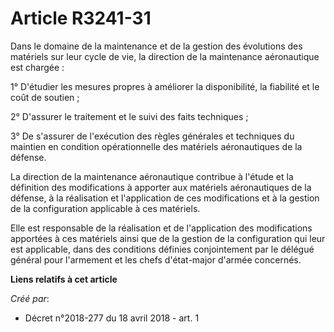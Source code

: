 # Article R3241-31

Dans le domaine de la maintenance et de la gestion des évolutions des matériels sur leur cycle de vie, la direction de la
maintenance aéronautique est chargée :

1° D'étudier les mesures propres à améliorer la disponibilité, la fiabilité et le coût de soutien ;

2° D'assurer le traitement et le suivi des faits techniques ;

3° De s'assurer de l'exécution des règles générales et techniques du maintien en condition opérationnelle des matériels
aéronautiques de la défense.

La direction de la maintenance aéronautique contribue à l'étude et la définition des modifications à apporter aux matériels
aéronautiques de la défense, à la réalisation et l'application de ces modifications et à la gestion de la configuration
applicable à ces matériels.

Elle est responsable de la réalisation et de l'application des modifications apportées à ces matériels ainsi que de la
gestion de la configuration qui leur est applicable, dans des conditions définies conjointement par le délégué général pour
l'armement et les chefs d'état-major d'armée concernés.

**Liens relatifs à cet article**

_Créé par_:

  - Décret n°2018-277 du 18 avril 2018 - art. 1
